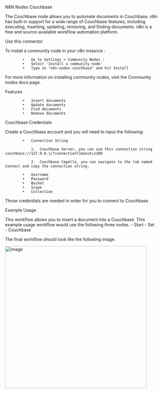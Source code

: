 N8N Nodes Couchbase

The Couchbase node allows you to automate documents in Couchbase. n8n has built-in support for a wide range of Couchbase features, including executing, inserting, updating, removing, and finding documents. n8n is a free and source-available workflow automation platform.

Use this connector

To install a community node in your n8n instance :

			•	Go to Settings > Community Nodes :
			•	Select 'Install a community node'
			•	Type in "n8n-nodes-couchbase" and hit Install
	 
For more information on installing community nodes, visit the Community nodes docs page.

Features

			•	Insert documents
			•	Update documents
			•	Find documents
			•	Remove documents
	 
Couchbase Credentials

Create a Couchbase account and you will need to input the following: 

			•	Connection String

				1.	Couchbase Server, you can use this connection string couchbase://127.0.0.1/?connectionTimeout=1200
					
				2.	Couchbase Capella, you can navigate to the tab named Connect and copy the connection string.

			•	Username
			•	Password
			•	Bucket
			•	Scope 
			•	Collection 

Those credentials are needed in order for you to connect to Couchbase.

Example Usage

This workflow allows you to insert a document into a Couchbase. This example usage workflow would use the following three nodes. - Start - Set - Couchbase 

The final workflow should look like the following image.


<img width="468" alt="image" src="https://github.com/maruakinu/n8n-nodes-couchbase/assets/100325935/b7947dde-af19-4b40-9c85-b1c5716fa332">






